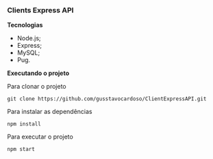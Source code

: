 ### Clients Express API 

**Tecnologias**

 - Node.js;
 - Express;
 - MySQL;
 - Pug.

**Executando o projeto**

Para clonar o projeto
	
    git clone https://github.com/gusstavocardoso/ClientExpressAPI.git

Para instalar as dependências

    npm install
Para executar o projeto

    npm start
